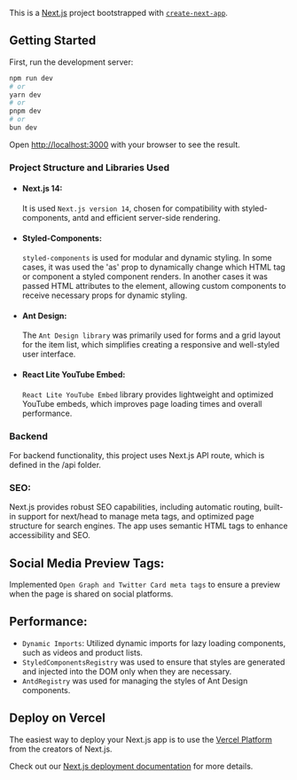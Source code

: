 This is a [Next.js](https://nextjs.org) project bootstrapped with [`create-next-app`](https://nextjs.org/docs/app/api-reference/cli/create-next-app).

## Getting Started

First, run the development server:

```bash
npm run dev
# or
yarn dev
# or
pnpm dev
# or
bun dev
```

Open [http://localhost:3000](http://localhost:3000) with your browser to see the result.

### Project Structure and Libraries Used

-   #### Next.js 14:
    It is used `Next.js version 14`, chosen for compatibility with styled-components, antd and efficient server-side rendering.
-   #### Styled-Components:
    `styled-components` is used for modular and dynamic styling. In some cases, it was used the 'as' prop to dynamically change which HTML tag or component a styled component renders. In another cases it was passed HTML attributes to the element, allowing custom components to receive necessary props for dynamic styling.
-   #### Ant Design:
    The `Ant Design library` was primarily used for forms and a grid layout for the item list, which simplifies creating a responsive and well-styled user interface.
-   #### React Lite YouTube Embed:
    `React Lite YouTube Embed` library provides lightweight and optimized YouTube embeds, which improves page loading times and overall performance.

### Backend

For backend functionality, this project uses Next.js API route, which is defined in the /api folder.

### SEO:

Next.js provides robust SEO capabilities, including automatic routing, built-in support for next/head to manage meta tags, and optimized page structure for search engines.
The app uses semantic HTML tags to enhance accessibility and SEO.

## Social Media Preview Tags:

Implemented `Open Graph and Twitter Card meta tags` to ensure a preview when the page is shared on social platforms.

## Performance:

-   `Dynamic Imports`: Utilized dynamic imports for lazy loading components, such as videos and product lists.
-   `StyledComponentsRegistry` was used to ensure that styles are generated and injected into the DOM only when they are necessary.
-   `AntdRegistry` was used for managing the styles of Ant Design components.

## Deploy on Vercel

The easiest way to deploy your Next.js app is to use the [Vercel Platform](https://vercel.com/new?utm_medium=default-template&filter=next.js&utm_source=create-next-app&utm_campaign=create-next-app-readme) from the creators of Next.js.

Check out our [Next.js deployment documentation](https://nextjs.org/docs/app/building-your-application/deploying) for more details.
